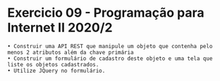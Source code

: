 # Exercicio 09 - Programação para Internet II 2020/2

    • Construir uma API REST que manipule um objeto que contenha pelo menos 2 atributos além da chave primária
    • Construir um formulário de cadastro deste objeto e uma tela que liste os objetos cadastrados.
    • Utilize JQuery no formulário.
